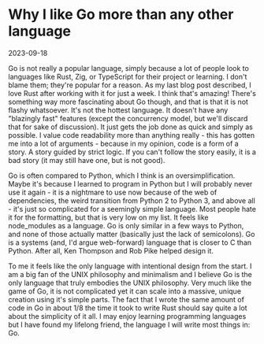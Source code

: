 # Why I like Go more than any other language

2023-09-18


Go is not really a popular language, simply because a lot of people look to languages like Rust, Zig, or TypeScript for their project or learning. I don't blame them; they're popular for a reason. As my last blog post described, I love Rust after working with it for just a week. I think that's amazing! There's something way more fascinating about Go though, and that is that it is not flashy whatsoever. It's not the hottest language. It doesn't have any "blazingly fast" features (except the concurrency model, but we'll discard that for sake of discussion). It just gets the job done as quick and simply as possible. I value code readability more than anything really - this has gotten me into a lot of arguments - because in my opinion, code is a form of a story. A story guided by strict logic. If you can't follow the story easily, it is a bad story (it may still have one, but is not good).

Go is often compared to Python, which I think is an oversimplification. Maybe it's because I learned to program in Python but I will probably never use it again - it is a nightmare to use now because of the web of dependencies, the weird transition from Python 2 to Python 3, and above all - it's just so complicated for a seemingly simple language. Most people hate it for the formatting, but that is very low on my list. It feels like node_modules as a language. Go is only similar in a few ways to Python, and none of those actually matter (basically just the lack of semicolons). Go is a systems (and, I'd argue web-forward) language that is closer to C than Python. After all, Ken Thompson and Rob Pike helped design it.

To me it feels like the only language with intentional design from the start. I am a big fan of the UNIX philosophy and minimalism and I believe Go is the only language that truly embodies the UNIX philosophy. Very much like the game of Go, it is not complicated yet it can scale into a massive, unique creation using it's simple parts. The fact that I wrote the same amount of code in Go in about 1/8 the time it took to write Rust should say quite a lot about the simplicity of it all. I may enjoy learning programming languages but I have found my lifelong friend, the language I will write most things in: Go.
